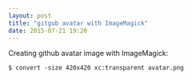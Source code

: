 ```yaml
---
layout: post
title: "gitgub avatar with ImageMagick"
date: 2015-07-21 19:20
---
```


Creating github avatar image with ImageMagick:
~~~
$ convert -size 420x420 xc:transparent avatar.png
~~~
